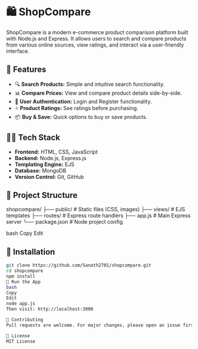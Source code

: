 ﻿# 🛍️ ShopCompare

ShopCompare is a modern e-commerce product comparison platform built with Node.js and Express. It allows users to search and compare products from various online sources, view ratings, and interact via a user-friendly interface.

## 🚀 Features

- 🔍 **Search Products:** Simple and intuitive search functionality.
- 📊 **Compare Prices:** View and compare product details side-by-side.
- 👤 **User Authentication:** Login and Register functionality.
- ⭐ **Product Ratings:** See ratings before purchasing.
- 📦 **Buy & Save:** Quick options to buy or save products.

## 🧑‍💻 Tech Stack

- **Frontend:** HTML, CSS, JavaScript
- **Backend:** Node.js, Express.js
- **Templating Engine:** EJS
- **Database:** MongoDB
- **Version Control:** Git, GitHub

## 📂 Project Structure

shopcompare/ ├── public/ # Static files (CSS, images) ├── views/ # EJS templates ├── routes/ # Express route handlers ├── app.js # Main Express server └── package.json # Node project config

bash
Copy
Edit

## 🔧 Installation

```bash
git clone https://github.com/Sanath2701/shopcompare.git
cd shopcompare
npm install
🏁 Run the App
bash
Copy
Edit
node app.js
Then visit: http://localhost:3000

🤝 Contributing
Pull requests are welcome. For major changes, please open an issue first.

📃 License
MIT License
